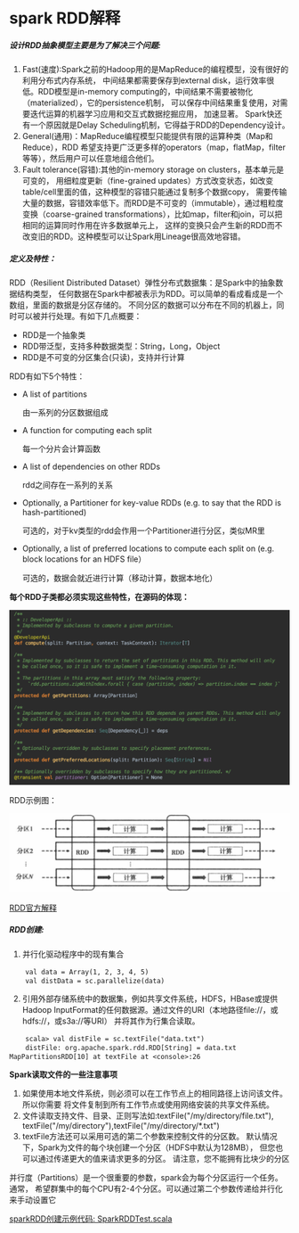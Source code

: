 # spark RDD解释
##### 设计RDD抽象模型主要是为了解决三个问题:
1. Fast(速度):Spark之前的Hadoop用的是MapReduce的编程模型，没有很好的利用分布式内存系统，
   中间结果都需要保存到external disk，运行效率很低。RDD模型是in-memory
   computing的，中间结果不需要被物化（materialized），它的persistence机制，
   可以保存中间结果重复使用，对需要迭代运算的机器学习应用和交互式数据挖掘应用，
   加速显著。 Spark快还有一个原因就是Delay Scheduling机制，它得益于RDD的Dependency设计。
2. General(通用)：MapReduce编程模型只能提供有限的运算种类（Map和Reduce），RDD 
   希望支持更广泛更多样的operators（map，flatMap，filter等等），然后用户可以任意地组合他们。
3. Fault tolerance(容错):其他的in-memory storage on
   clusters，基本单元是可变的， 用细粒度更新（fine-grained
   updates）方式改变状态，如改变table/cell里面的值，这种模型的容错只能通过复制多个数据copy，
   需要传输大量的数据，容错效率低下。而RDD是不可变的（immutable），通过粗粒度变换（coarse-grained
   transformations），比如map，filter和join，可以把相同的运算同时作用在许多数据单元上，
   这样的变换只会产生新的RDD而不改变旧的RDD。这种模型可以让Spark用Lineage很高效地容错。

##### 定义及特性：
 RDD（Resilient Distributed Dataset）弹性分布式数据集：是Spark中的抽象数据结构类型，
任何数据在Spark中都被表示为RDD。可以简单的看成看成是一个数组，里面的数据是分区存储的。
不同分区的数据可以分布在不同的机器上，同时可以被并行处理。有如下几点概要：
- RDD是一个抽象类
- RDD带泛型，支持多种数据类型：String，Long，Object
- RDD是不可变的分区集合(只读)，支持并行计算

RDD有如下5个特性：
* A list of partitions

  由一系列的分区数据组成
* A function for computing each split

  每一个分片会计算函数
* A list of dependencies on other RDDs

  rdd之间存在一系列的关系
* Optionally, a Partitioner for key-value RDDs 
    (e.g. to say that the RDD is hash-partitioned)
    
    可选的，对于kv类型的rdd会作用一个Partitioner进行分区，类似MR里
* Optionally, a list of preferred locations to compute each split on 
   (e.g. block locations for an HDFS file）
   
   可选的，数据会就近进行计算（移动计算，数据本地化） 
   
**每个RDD子类都必须实现这些特性，在源码的体现：** 

![RDD特性](images/RDD特性.png)

RDD示例图： 

![RDD示例](images/RDD.png)

[RDD官方解释](http://spark.apache.org/docs/latest/rdd-programming-guide.html#resilient-distributed-datasets-rdds)

##### RDD创建:
1. 并行化驱动程序中的现有集合 
``` 
    val data = Array(1, 2, 3, 4, 5) 
    val distData = sc.parallelize(data)
```
2. 引用外部存储系统中的数据集，例如共享文件系统，HDFS，HBase或提供Hadoop
   InputFormat的任何数据源。通过文件的URI（本地路径file://，或hdfs://，或s3a://等URI）
   并将其作为行集合读取。
```
    scala> val distFile = sc.textFile("data.txt")
    distFile: org.apache.spark.rdd.RDD[String] = data.txt MapPartitionsRDD[10] at textFile at <console>:26
```
**Spark读取文件的一些注意事项**
1. 如果使用本地文件系统，则必须可以在工作节点上的相同路径上访问该文件。所以你需要 
   将文件复制到所有工作节点或使用网络安装的共享文件系统。
2. 文件读取支持文件、目录、正则写法如:textFile("/my/directory/file.txt"),
   textFile("/my/directory"),textFile("/my/directory/*.txt")
3. textFile方法还可以采用可选的第二个参数来控制文件的分区数。
   默认情况下，Spark为文件的每个块创建一个分区（HDFS中默认为128MB），
   但您也可以通过传递更大的值来请求更多的分区。 请注意，您不能拥有比块少的分区
   
并行度（Partitions）是一个很重要的参数，spark会为每个分区运行一个任务。通常，
希望群集中的每个CPU有2-4个分区。可以通过第二个参数传递给并行化来手动设置它

[sparkRDD创建示例代码: SparkRDDTest.scala](../src/main/scala/org/spark/notes/SparkRDDTest.scala)



 
